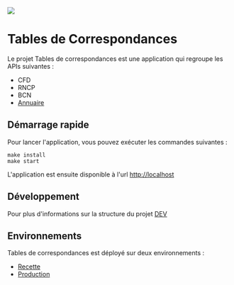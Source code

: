 ![](https://avatars1.githubusercontent.com/u/63645182?s=200&v=4)

# Tables de Correspondances

Le projet Tables de correspondances est une application qui regroupe les APIs suivantes :
- CFD
- RNCP
- BCN
- [Annuaire](./ANNUAIRE.md)

## Démarrage rapide

Pour lancer l'application, vous pouvez exécuter les commandes suivantes :

```shell
make install
make start
```

L'application est ensuite disponible à l'url [http://localhost](http://localhost)

## Développement

Pour plus d'informations sur la structure du projet [DEV](./DEV.md)

## Environnements

Tables de correspondances est déployé sur deux environnements : 
- [Recette](https://tables-correspondances-recette.apprentissage.beta.gouv.fr)
- [Production](https://tables-correspondances.apprentissage.beta.gouv.fr)


